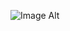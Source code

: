 ![Image Alt](https://raw.githubusercontent.com/javaenthusiastt/Clans/refs/heads/main/shpwcase.PNG?token=GHSAT0AAAAAAC2FL2KJCS4FDLNUJQWF74FGZ3BMBVQ)
